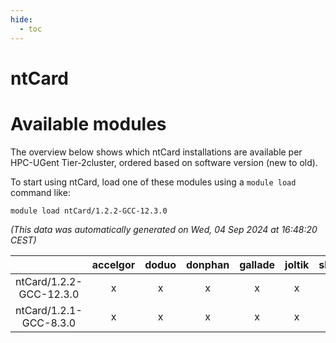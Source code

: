 ```yaml
---
hide:
  - toc
---
```


ntCard
======

# Available modules


The overview below shows which ntCard installations are available per HPC-UGent Tier-2cluster, ordered based on software version (new to old).

To start using ntCard, load one of these modules using a `module load` command like:

```shell
module load ntCard/1.2.2-GCC-12.3.0
```

*(This data was automatically generated on Wed, 04 Sep 2024 at 16:48:20 CEST)*  

| |accelgor|doduo|donphan|gallade|joltik|shinx|skitty|
| :---: | :---: | :---: | :---: | :---: | :---: | :---: | :---: |
|ntCard/1.2.2-GCC-12.3.0|x|x|x|x|x|-|x|
|ntCard/1.2.1-GCC-8.3.0|x|x|x|x|x|-|x|
